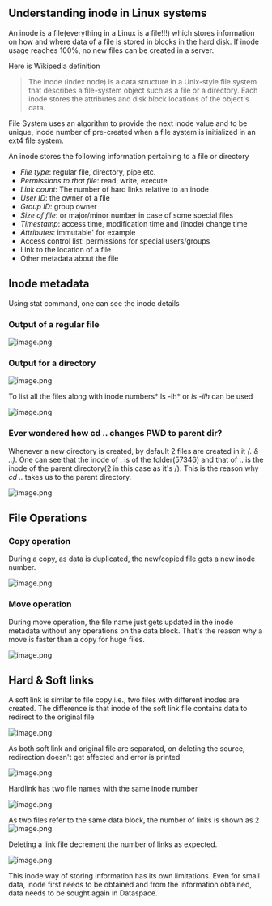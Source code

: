 ## Understanding inode in Linux systems

An inode is a file(everything in a Linux is a file!!!) which stores information on how and where data of a file is stored in blocks in the hard disk. If inode usage reaches 100%, no new files can be created in a server.

Here is Wikipedia definition 

> The inode (index node) is a data structure in a Unix-style file system that describes a file-system object such as a file or a directory. Each inode stores the attributes and disk block locations of the object's data.

File System uses an algorithm to provide the next inode value and to be unique, inode number of pre-created when a file system is initialized in an ext4 file system.

An inode stores the following information pertaining to a file or directory

- *File type*: regular file, directory, pipe etc.
- *Permissions to that file*: read, write, execute
- *Link count*: The number of hard links relative to an inode
- *User ID*: the owner of a file
- *Group ID*: group owner
- *Size of file*: or major/minor number in case of some special files
- *Timestamp*: access time, modification time and (inode) change time
- *Attributes*: immutable' for example
- Access control list: permissions for special users/groups
- Link to the location of a file
- Other metadata about the file

## Inode metadata
Using stat command, one can see the inode details

### Output of a regular file

![image.png](https://cdn.hashnode.com/res/hashnode/image/upload/v1605452240317/ZTBT_W1mE.png)

### Output for a directory 

![image.png](https://cdn.hashnode.com/res/hashnode/image/upload/v1605452286589/v0WRoO40K.png)


To list all the files along with inode numbers* ls -ih* or *ls -ilh* can be used

![image.png](https://cdn.hashnode.com/res/hashnode/image/upload/v1605452368204/ToYXrV3q8.png)

### Ever wondered how cd .. changes PWD to parent dir? 

Whenever a new directory is created, by default 2 files are created in it *(. & ..)*. One can see that the inode of . is of the folder(57346) and that of .. is the inode of the parent directory(2 in this case as it's /). This is the reason why *cd ..* takes us to the parent directory.

![image.png](https://cdn.hashnode.com/res/hashnode/image/upload/v1605452413294/1OjFJFStj.png)

## File Operations

### Copy operation

During a copy, as data is duplicated, the new/copied file gets a new inode number.

![image.png](https://cdn.hashnode.com/res/hashnode/image/upload/v1605453403656/rwN3D89dq.png)

### Move operation

During move operation, the file name just gets updated in the inode metadata without any operations on the data block. That's the reason why a move is faster than a copy for huge files.

![image.png](https://cdn.hashnode.com/res/hashnode/image/upload/v1605453657478/bC20iDI26.png)

## Hard & Soft links

A soft link is similar to file copy i.e., two files with different inodes are created. The difference is that inode of the soft link file contains data to redirect to the original file

![image.png](https://cdn.hashnode.com/res/hashnode/image/upload/v1605459919963/2PY_HAb1F.png)

As  both soft link and original file are separated, on deleting the source, redirection doesn't get affected and error is printed

![image.png](https://cdn.hashnode.com/res/hashnode/image/upload/v1605460276143/9F5jWHMJ2.png)

Hardlink has two file names with the same inode number


![image.png](https://cdn.hashnode.com/res/hashnode/image/upload/v1605460358025/qa9lTccLW.png)

As two files refer to the same data block, the number of links is shown as 2
![image.png](https://cdn.hashnode.com/res/hashnode/image/upload/v1605460397930/KAh2zTvk9.png)

Deleting a link file decrement the number of links as expected.

![image.png](https://cdn.hashnode.com/res/hashnode/image/upload/v1605460510138/875156IrP.png)

This inode way of storing information has its own limitations. Even for small data, inode first needs to be obtained and from the information obtained, data needs to be sought again in Dataspace.



